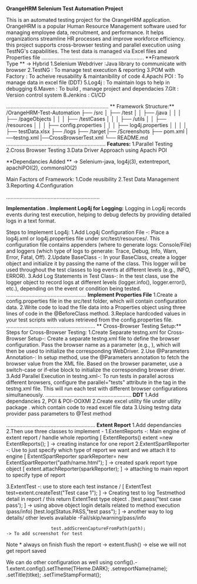 **OrangeHRM Selenium Test Automation Project**

This is an automated testing project for the OrangeHRM application. OrangeHRM is a popular Human Resource Management software used for managing employee data, recruitment, and performance. It helps organizations streamline HR processes and improve workforce efficiency. this project supports cross-browser testing and parallel execution using TestNG's capabilities. The test data is managed via Excel files and Properties file
.....................................................................
**Framework Type  **    -> Hybrid 
  1.Selenium Webdriver :Java library to communicate with browser
  2.TestNG             : To manage test execution & reporting 
  3.POM with Factory   : To acheive reusability & maintanibility of code
  4.Apachi POI         : To manage data in excel file (DDT)
  5.Log4j              : To maintain logs to help in debugging
  6.Maven              : To build , manage project and dependacies
  7.GIt                : Version control system
  8.Jenkins            : CI/CD

.....................................................................
 ** Framework Structure:**
  /OrangeHRM-Test-Automation
    ├── /src
    │   ├── /test
    │   │   ├── /java
    │   │   │   ├── /pageObjects
    │   │   │   ├── /testCases
    │   │   │   ├── /utils
    │   │   ├── /resources
    │   │   │   ├── config.properties
    │   │   │   ├── log4j.properties
    │   │   │   │   ├── testData.xlsx
    ├── /logs
    ├── /target
    |── /Screenshots
    ├── pom.xml
    |──testng.xml
    |──CrossBrowserTest.xml
    └── README.md
...................................................................
**Features:**
  1.Parallel Testing 
  2.Cross Browser Testing 
  3.Data Driver Approach using Apachi POI 
  
**Dependancies Added ** -> Selenium-java, log4j(3), extentreport, apachiPOI(2), commonsIO(2)

Main Factors of Framework:
1.Code reusibility
2.Test Data Management
3.Reporting 
4.Configuration


...............................................................

**Implementation**
**. Implement Log4j for Logging:**
Logging in Log4j records events during test execution, helping to debug defects by providing detailed logs in a text format.

Steps to Implement Log4j:
1.Add Log4j Configuration File    -: Place a log4j.xml or log4j.properties file under src/test/resources/. This configuration file contains appenders (where to generate logs: Console/File) and loggers (which type of logs to generate: Trace, Debug, Info, Warn, Error, Fatal, Off).
2.Update BaseClass                -: In your BaseClass, create a logger object and initialize it by passing the name of the class. This logger will be used throughout the test classes to log events at different levels (e.g., INFO, ERROR).
3.Add Log Statements in Test Class-: In the test class, use the logger object to record logs at different levels (logger.info(), logger.error(), etc.), depending on the event or condition being tested.
......................................................
**Implement Properties File**
1.Create a config.properties file in the src/test folder, which will contain configuration data.
2.Write code to load the file data into a Properties object using three lines of code in the @BeforeClass method.
3.Replace hardcoded values in your test scripts with values retrieved from the config.properties file.
............................................................
** Cross-Browser Testing Setup:**
Steps for Cross-Browser Testing:
1.Create Separate testng.xml for Cross-Browser Setup-: Create a separate testng.xml file to define the browser configuration. Pass the browser name as a parameter (e.g., <parameter name="Browser" value="Chrome"/>), which will then be used to initialize the corresponding WebDriver.
2.Use @Parameters Annotation-: In setup method, use the @Parameters annotation to fetch the browser value from the XML file. Based on the browser parameter, use a switch-case or if-else block to initialize the corresponding browser driver.
3.Add Parallel Execution in testng.xml-: To run tests in parallel across different browsers, configure the parallel="tests" attribute in the <suite> tag in the testng.xml file. This will run each test with different browser configurations simultaneously.
..........................................................
**DDT**
1.Add dependancies 2, POI & POI-OOXMl
2.Create excel utility file under utility package . which contain code to read excel file data
3.Using testng data provider pass parameters to @Test method

............................................................
**Extent Report**
1.Add dependancies 
2.Then use three classes to implement -
 1.ExtentReports       -: Main engine of extent report / handle whole reporting 
                       [  ExtentReports() extent =new ExtentReports();  ]                              -> creating instance for one report
 2.ExtentSpartReporter  -: Use to just specify which type of report we want and we attach it to engine
                       [  ExtentSpartReporter sparkReporter= new ExtentSpartReporter("path/name.html");  ]   -> created spark report type object 
                       [   extent.attachReporter(sparkReporter);    ]                                        -> attaching to main report to specify type of report
                          
 3.ExtentTest          -: use to store each test instance / 
                      [ ExtentTest test=extent.createTest("Test case 1");   ]   -> Creating test to log Testmethod detail in report / this return ExtentTest type  object .
                      [test.pass("test case pass');                         ]   -> using above object login details related to method execution (pass/info)
                      [test.log(Status.PASS,"test pass");                   ]    -> another way to log details/ other levels available -Fail/skip/warning/pass/info


                     test.addScreenCaptureFromPath(path);                      -> To add screenshot for test

Note * always on finish flush the report ->  extent.flush()                   ->  else we will not get report saved 

We can do other configuration as well using config().-
  1.extent.config().setTheme(THeme.DARK);
                  .setreportName(name);
                  .setTitle(titke);
                  .setTimeStampFormat();



